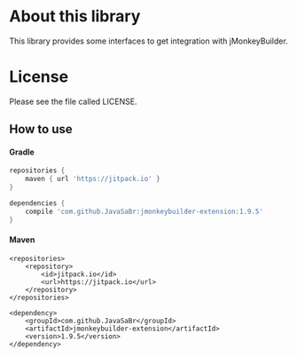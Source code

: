 # About this library #
This library provides some interfaces to get integration with jMonkeyBuilder.

# License #
Please see the file called LICENSE.

## How to use

#### Gradle

```groovy
repositories {
    maven { url 'https://jitpack.io' }
}

dependencies {
    compile 'com.github.JavaSaBr:jmonkeybuilder-extension:1.9.5'
}
```

#### Maven

```!xml
<repositories>
    <repository>
        <id>jitpack.io</id>
        <url>https://jitpack.io</url>
    </repository>
</repositories>

<dependency>
    <groupId>com.github.JavaSaBr</groupId>
    <artifactId>jmonkeybuilder-extension</artifactId>
    <version>1.9.5</version>
</dependency>
```